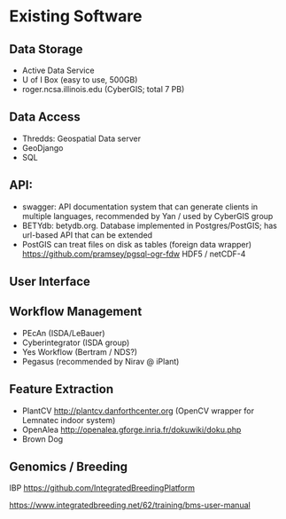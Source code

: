 # Existing Software 

## Data Storage

* Active Data Service
* U of I Box (easy to use, 500GB)
* roger.ncsa.illinois.edu (CyberGIS; total 7 PB)

## Data Access

* Thredds: Geospatial Data server
* GeoDjango
* SQL

## API: 

* swagger: API documentation system that can generate clients in multiple languages, recommended by Yan / used by CyberGIS group 
* BETYdb: betydb.org. Database implemented in Postgres/PostGIS; has url-based API that can be extended
* PostGIS can treat files on disk as tables (foreign data wrapper) https://github.com/pramsey/pgsql-ogr-fdw
HDF5 / netCDF-4

## User Interface

## Workflow Management

* PEcAn (ISDA/LeBauer)
* Cyberintegrator (ISDA group)
* Yes Workflow (Bertram / NDS?)
* Pegasus (recommended by Nirav @ iPlant)

## Feature Extraction

* PlantCV http://plantcv.danforthcenter.org (OpenCV wrapper for Lemnatec indoor system)
* OpenAlea http://openalea.gforge.inria.fr/dokuwiki/doku.php
* Brown Dog

## Genomics / Breeding

IBP https://github.com/IntegratedBreedingPlatform

https://www.integratedbreeding.net/62/training/bms-user-manual
